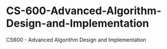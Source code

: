 # CS-600-Advanced-Algorithm-Design-and-Implementation
CS600 - Advanced Algorithm Design and Implementation
